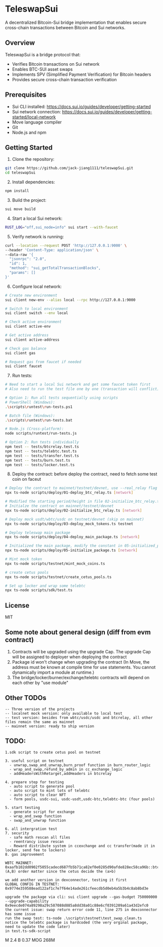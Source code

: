 # TeleswapSui

A decentralized Bitcoin-Sui bridge implementation that enables secure cross-chain transactions between Bitcoin and Sui networks.

## Overview

TeleswapSui is a bridge protocol that:
- Verifies Bitcoin transactions on Sui network
- Enables BTC-SUI asset swaps
- Implements SPV (Simplified Payment Verification) for Bitcoin headers
- Provides secure cross-chain transaction verification

## Prerequisites

- Sui CLI installed: https://docs.sui.io/guides/developer/getting-started
- Sui network connection: https://docs.sui.io/guides/developer/getting-started/local-network
- Move language compiler
- Git
- Node.js and npm

## Getting Started

1. Clone the repository:
```bash
git clone https://github.com/jack-jiang1111/teleswapSui.git
cd teleswapSui
```

2. Install dependencies:
```bash
npm install
```

3. Build the project:
```bash
sui move build
```

4. Start a local Sui network:
```bash
RUST_LOG="off,sui_node=info" sui start --with-faucet
```

5. Verify network is running:
```bash
curl --location --request POST 'http://127.0.0.1:9000' \
--header 'Content-Type: application/json' \
--data-raw '{
  "jsonrpc": "2.0",
  "id": 1,
  "method": "sui_getTotalTransactionBlocks",
  "params": []
}'
```

6. Configure local network:
```bash
# Create new environment
sui client new-env --alias local --rpc http://127.0.0.1:9000

# Switch to local environment
sui client switch --env local

# Check active environment
sui client active-env

# Get active address
sui client active-address

# Check gas balance
sui client gas

# Request gas from faucet if needed
sui client faucet
```

7. Run tests:
```bash
# Need to start a local Sui network and get some faucet token first
# Also need to run the test file one by one (transaction will conflict)

# Option 1: Run all tests sequentially using scripts
# PowerShell (Windows):
.\scripts\runtest\run-tests.ps1

# Batch file (Windows):
.\scripts\runtest\run-tests.bat

# Node.js (Cross-platform):
node scripts/runtest/run-tests.js

# Option 2: Run tests individually
npm test -- tests/btcrelay.test.ts
npm test -- tests/telebtc.test.ts
npm test -- tests/transfer.test.ts
npm test -- tests/burn.test.ts
npm test -- tests/locker.test.ts
```

8. Deploy the contract:
before deploy the contract, need to fetch some test coin on faceut
```bash
# Deploy the contract to mainnet/testnet/devnet, use --real_relay flag if use real btcrelay (otherise use mock btcrelay)
npx ts-node scripts/deploy/01-deploy_btc_relay.ts [network]

# Modified the starting period/height in file 02-initialize_btc_relay.ts
# Initialze the contract on mainnet/testnet/devnet 
npx ts-node scripts/deploy/02-initialize_btc_relay.ts [network]

# Deploy mock usdt/wbtc/usdc on testnet/devnet (skip on mainnet)
npx ts-node scripts/deploy/03-deploy_mock_tokens.ts testnet

# Deploy teleswap main package 
npx ts-node scripts/deploy/04-deploy_main_package.ts [network]

# Initialized the main package, modify the constant in 05-initialized_package.ts
npx ts-node scripts/deploy/05-initialize_package.ts [network]

# Mint mock token
npx ts-node scripts/testnet/mint_mock_coins.ts

# create cetus pools
npx ts-node scripts/testnet/create_cetus_pools.ts

# Set up locker and wrap some telebtc
npx ts-node scripts/sdk/test.ts
```

## License
MIT


## Some note about general design (diff from evm contract)
1. Contracts will be upgraded using the upgrade Cap. The upgrade Cap will be assigned to deployer when deploying the contract
2. Package id won't change when upgrading the contract (In Move, the address must be known at compile time for use statements. You cannot dynamically import a module at runtime.)
3. The bridge/locker/burner/exchange/telebtc contracts will depend on each other by "use module"


## Other TODOs
```
-- Three version of the projects
-- localnet mock version: only available to local test
-- test version: besides from wbtc/usdc/usdc and btcrelay, all other files remain the same as mainnet
-- mainnet version: ready to ship version
```
## TODO:
```
1.sdk script to create cetus pool on testnet

3. useful script on testnet
  - unwrap,swap_and_unwrap,burn_proof function in burn_router_logic
  - wrap_and_swap,refund_by_admin in cc_exchange_logic
  - addHeadersWithRetarget,addHeaders in btcrelay

4. prepare step for testing
  - auto script to generate pool
  - auto script to mint lots of telebtc
  - auto script to clear NFT
  - form pools, usdc-sui, usdc-usdt,usdc-btc,telebtc-btc (four pools)

5. start testing
  - generate script for exchange 
  - wrap_and_swap function
  - swap_and_unwrap function

6. all intergration test
7. security
  - safe math rescan all files
  - reentrancy issue rescan
  - Reward distribute system in ccexchange and cc transfer(made it in locker, send fee to lockers)
8. gas improvement

WBTC MAINNET: 0xaafb102dd0902f5055cadecd687fb5b71ca82ef0e0285d90afde828ec58ca96b::btc::BTC
(A,B) order matter since the cetus decide the (a>b)

we add another version in dexconnector, testing it first
GLOBAL CONFIG IN TESTNET: 0x9774e359588ead122af1c7e7f64e14ade261cfeecdb5d0eb4a5b3b4c8ab8bd3e

upgrade the package via cli: sui client upgrade --gas-budget 750000000 --upgrade-capability 0x9eecde074a89298a29c587088d885a8dd38a01c88e6cf0391209a61a43d2efc0
the current issue: swap return error code 11, line 275 in dexconnector has some issue
run the swap test: ts-node .\scripts\testnet\test_swap_clean.ts
notice the telebtc package is hardcoded (the very orginal package, need to update the code later)
in test.ts-sdk-script
```
M 2.4
B 0.37
MOG 268M

